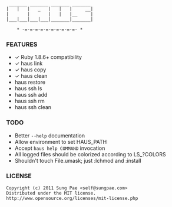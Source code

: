 
     _______ _______ _______ _______
    |   |   |   _   |   |   |     __|
    |       |       |   |   |__     |
    |___|___|___|___|_______|_______|

        * -=-=-=-=-=-=-=-=-=-=- *


### FEATURES

 - ✓ Ruby 1.8.6+ compatibility
 - ✓ haus link
 - ✓ haus copy
 - ✓ haus clean
 - haus restore
 - haus ssh ls
 - haus ssh add
 - haus ssh rm
 - haus ssh clean


### TODO

 - Better `--help` documentation
 - Allow environment to set HAUS_PATH
 - Accept `haus help COMMAND` invocation
 - All logged files should be colorized according to LS_?COLORS
 - Shouldn't touch File.umask; just :lchmod and :install


### LICENSE

    Copyright (c) 2011 Sung Pae <self@sungpae.com>
    Distributed under the MIT license.
    http://www.opensource.org/licenses/mit-license.php
